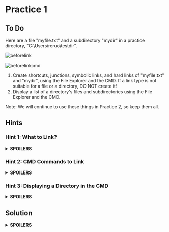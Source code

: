 # Practice 1
## To Do
Here are a file "myfile.txt" and a subdirectory "mydir" in a practice directory, "C:\Users\reruo\testdir".

![beforelink](https://github.com/reruo321/OS-Self-Study/assets/48712088/1084f229-1f99-4505-82ca-c2bc53a895af)

![beforelinkcmd](https://github.com/reruo321/OS-Self-Study/assets/48712088/92553531-a8fc-4ed4-8dc8-21198bc7500c)

1. Create shortcuts, junctions, symbolic links, and hard links of "myfile.txt" and "mydir", using the File Explorer and the CMD. If a link type is not suitable for a file or a directory, DO NOT create it!
2. Display a list of a directory's files and subdirectories using the File Explorer and the CMD.

Note: We will continue to use these things in Practice 2, so keep them all.

## Hints
### Hint 1: What to Link?
<details>
  <summary><b>SPOILERS</b></summary>

| | Shortcut | Junction | Symbolic Link | Hard Link |
|:-:|:-:|:-:|:-:|:-:|
| File Linking | O | X | O | O |
| Directory Linking | O | O | O | X |

We should create total 6 links.

</details>

### Hint 2: CMD Commands to Link
<details>
  <summary><b>SPOILERS</b></summary>

1. Shortcut:

    * File: Right-click the file and create.
    * Direcotry: Right-click the directory and create.

2. Junction:

    * File: -
    * Directory: Use the CMD
   
          mklink /j "YOUR_LINK" "TARGET_DIRECTORY"

3. Symbolic Link:

    * File: Use the CMD

          mklink "YOUR_LINK" "TARGET_FILE"

    * Directory: Use the CMD
   
          mklink /d "YOUR_LINK" "TARGET_DIRECTORY"

4. Hard Link:

    * File: Use the CMD

          mklink /h "YOUR_LINK" "TARGET_FILE"

    * Directory: -

</details>

### Hint 3: Displaying a Directory in the CMD
<details>
  <summary><b>SPOILERS</b></summary>

Type `dir` to display a list of a directory's files and subdirectories.

</details>

## Solution
<details>
  <summary><b>SPOILERS</b></summary>

1. Shortcut:

![shortmake](https://github.com/reruo321/OS-Self-Study/assets/48712088/4ea4af7f-afbf-432f-8e66-f6b67860a2d4)

(The option says "Create shortcut".)

2. Junction:

![junction](https://github.com/reruo321/OS-Self-Study/assets/48712088/1d5625c2-d8a2-422b-ab6a-9e20432a700a)

3. Symbolic Link:

![symfile](https://github.com/reruo321/OS-Self-Study/assets/48712088/f85b0c19-c65f-46d3-aec9-388b616dfcb6)

![symdir](https://github.com/reruo321/OS-Self-Study/assets/48712088/28c30b16-779a-438b-844b-3e041a5d7354)

4. Hard Link:

![hard](https://github.com/reruo321/OS-Self-Study/assets/48712088/3a93553b-6090-4eff-815c-3e938e2d34ae)

### Result


![afterlink](https://github.com/reruo321/OS-Self-Study/assets/48712088/c8f5beab-348b-4a1c-bb45-16abb44abdee)

![afterlinkcmd](https://github.com/reruo321/OS-Self-Study/assets/48712088/9e37d3bd-ce56-4bcb-a761-bc51a7225310)

</details>
